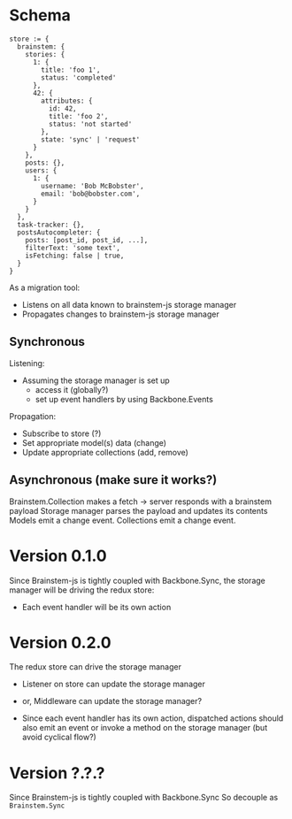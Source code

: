 # Schema

    store := {
      brainstem: {
        stories: {
          1: {
            title: 'foo 1',
            status: 'completed'
          },
          42: {
            attributes: {
              id: 42,
              title: 'foo 2',
              status: 'not started'
            },
            state: 'sync' | 'request'
          }
        },
        posts: {},
        users: {
          1: {
            username: 'Bob McBobster',
            email: 'bob@bobster.com',
          }
        }
      },
      task-tracker: {},
      postsAutocompleter: {
        posts: [post_id, post_id, ...],
        filterText: 'some text',
        isFetching: false | true,
      }
    }


As a migration tool:
  - Listens on all data known to brainstem-js storage manager
  - Propagates changes to brainstem-js storage manager


## Synchronous

Listening:
  - Assuming the storage manager is set up
    - access it (globally?)
    - set up event handlers by using Backbone.Events


Propagation:
  - Subscribe to store (?)
  - Set appropriate model(s) data (change)
  - Update appropriate collections (add, remove)


## Asynchronous (make sure it works?)

Brainstem.Collection makes a fetch -> server responds with a brainstem payload
Storage manager parses the payload and updates its contents
Models emit a change event. Collections emit a change event.



# Version 0.1.0

Since Brainstem-js is tightly coupled with Backbone.Sync, the storage manager
will be driving the redux store:

- Each event handler will be its own action


# Version 0.2.0

The redux store can drive the storage manager

- Listener on store can update the storage manager
- or, Middleware can update the storage manager?

- Since each event handler has its own action, dispatched actions should also
  emit an event or invoke a method on the storage manager (but avoid cyclical
  flow?)


# Version ?.?.?

Since Brainstem-js is tightly coupled with Backbone.Sync
So decouple as `Brainstem.Sync`
